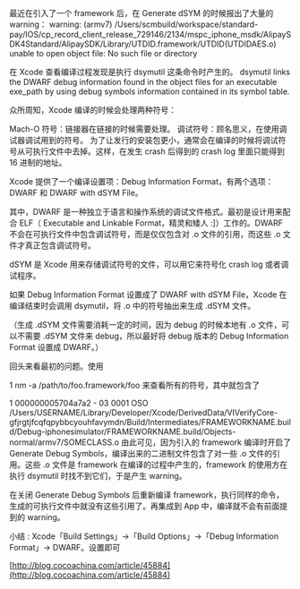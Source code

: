 

最近在引入了一个 framework 后，在 Generate dSYM 的时候报出了大量的 warning： warning: \(armv7\) /Users/scmbuild/workspace/standard-pay/IOS/cp\_record\_client\_release\_729146/2134/mspc\_iphone\_msdk/AlipaySDK4Standard/AlipaySDK/Library/UTDID.framework/UTDID\(UTDIDAES.o\) unable to open object file: No such file or directory

在 Xcode 查看编译过程发现是执行 dsymutil 这条命令时产生的。 dsymutil links the DWARF debug information found in the object files for an executable exe\_path by using debug symbols information contained in its symbol table.

众所周知，Xcode 编译的时候会处理两种符号：

Mach-O 符号：链接器在链接的时候需要处理。 调试符号：顾名思义，在使用调试器调试用到的符号。 为了让发行的安装包更小，通常会在编译的时候将调试符号从可执行文件中去掉。这样，在发生 crash 后得到的 crash log 里面只能得到 16 进制的地址。

Xcode 提供了一个编译设置项：Debug Information Format，有两个选项：DWARF 和 DWARF with dSYM File。

其中，DWARF 是一种独立于语言和操作系统的调试文件格式。最初是设计用来配合 ELF（ Executable and Linkable Format，精灵和矮人 :\]）工作的。DWARF 不会在可执行文件中包含调试符号，而是仅仅包含对 .o 文件的引用，而这些 .o 文件才真正包含调试符号。

dSYM 是 Xcode 用来存储调试符号的文件，可以用它来符号化 crash log 或者调试程序。

如果 Debug Information Format 设置成了 DWARF with dSYM File，Xcode 在编译结束时会调用 dsymutil，将 .o 中的符号抽出来生成 .dSYM 文件。

（生成 .dSYM 文件需要消耗一定的时间，因为 debug 的时候本地有 .o 文件，可以不需要 .dSYM 文件来 debug，所以最好将 debug 版本的 Debug Information Format 设置成 DWARF。）

回头来看最初的问题。使用

1 nm -a /path/to/foo.framework/foo 来查看所有的符号，其中就包含了

1 000000005704a7a2 - 03 0001 OSO /Users/USERNAME/Library/Developer/Xcode/DerivedData/VIVerifyCore-gfjrgtjfcqfqpybbcyouhfavymdn/Build/Intermediates/FRAMEWORKNAME.build/Debug-iphonesimulator/FRAMEWORKNAME.build/Objects-normal/armv7/SOMECLASS.o 由此可见，因为引入的 framework 编译时开启了 Generate Debug Symbols，编译出来的二进制文件包含了对一些 .o 文件的引用。这些 .o 文件是 framework 在编译的过程中产生的，framework 的使用方在执行 dsymutil 时找不到它们，于是产生 warning。

在关闭 Generate Debug Symbols 后重新编译 framework，执行同样的命令，生成的可执行文件中就没有这些引用了。再集成到 App 中，编译就不会有前面提到的 warning。

小结 : Xcode「Build Settings」→「Build Options」→「Debug Information Format」→ DWARF。设置即可

[http://blog.cocoachina.com/article/45884](http://blog.cocoachina.com/article/45884)

